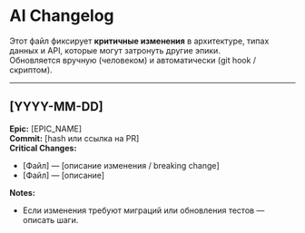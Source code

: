 # AI Changelog

Этот файл фиксирует **критичные изменения** в архитектуре, типах данных и API, которые могут затронуть другие эпики.  
Обновляется вручную (человеком) и автоматически (git hook / скриптом).

---

## [YYYY-MM-DD]
**Epic:** [EPIC_NAME]  
**Commit:** [hash или ссылка на PR]  
**Critical Changes:**
- [Файл] — [описание изменения / breaking change]  
- [Файл] — [описание]

**Notes:**  
- Если изменения требуют миграций или обновления тестов — описать шаги.
